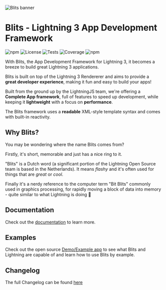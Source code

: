 ![Blits banner](https://raw.githubusercontent.com/lightning-js/blits/master/banner.png)

# Blits - Lightning 3 App Development Framework

![npm](https://img.shields.io/npm/v/@lightningjs/blits?label=Version) ![License](https://img.shields.io/github/license/lightning-js/blits?label=License) ![Tests](https://github.com/uguraslan/blits/workflows/Tests/badge.svg) ![Coverage](https://img.shields.io/codecov/c/github/uguraslan/blits/master?label=Coverage) ![npm](https://img.shields.io/npm/dm/@lightningjs/blits?label=Downloads)

With Blits, the App Development Framework for Lightning 3, it becomes a breeze to build great Lightning 3 applications.

Blits is built on top of the Lightning 3 Rendererer and aims to provide a **great developer experience**, making it fun and easy to build your apps!

Built from the ground up by the LightningJS team, we're offering a **Complete App framework**, full of features to speed up development, while keeping it **lightweight** with a focus on **performance**.

The Blits framework uses a **readable** XML-style template syntax and comes with built-in reactivity.

## Why Blits?

You may be wondering where the name Blits comes from?

Firstly, it's short, memorable and just has a nice ring to it.

"Blits" is a Dutch word (a significant portion of the Lightning Open Source team is based in the Netherlands). It means _flashy_ and it's often used for things that are _great_ or _cool_.

Finally it's a nerdy reference to the computer term "Bit Blits" commonly used in graphics processing, for rapidly moving a block of data into memory - quite similar to what Lightning is doing 🙂

## Documentation

Check out the [documentation](https://lightning-js.github.io/blits) to learn more.

## Examples

Check out the open source [Demo/Example app](https://github.com/lightning-js/blits-example-app) to see what Blits and Lightning are capable of and learn how to use Blits by example.

## Changelog

The full Changelog can be found [here](./CHANGELOG.md)
